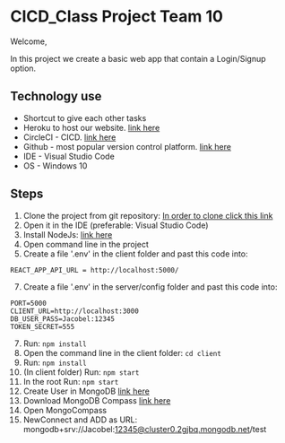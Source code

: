 # CICD_Class Project Team 10
Welcome,

In this project we create a basic web app that contain a Login/Signup option.

## Technology use
- Shortcut to give each other tasks
- Heroku to host our website. [link here](http://mern-team10.herokuapp.com/)
- CircleCI - CICD. [link here](https://app.circleci.com/pipelines/github/TechLeadersSce/CICD_Class)
- Github - most popular version control platform. [link here](https://github.com/TechLeadersSce/CICD_Class)
- IDE - Visual Studio Code
- OS - Windows 10

## Steps
1) Clone the project from git repository: [In order to clone click this link](https://github.com/TechLeadersSce/CICD_Class)
2) Open it in the IDE (preferable: Visual Studio Code) 
3) Install NodeJs: [link here](https://nodejs.org/en/download/)
4) Open command line in the project
5) Create a file '.env' in the client folder and past this code into:
```
REACT_APP_API_URL = http://localhost:5000/
``` 
7) Create a file '.env' in the server/config folder and past this code into: 
```
PORT=5000
CLIENT_URL=http://localhost:3000
DB_USER_PASS=Jacobel:12345
TOKEN_SECRET=555
```
7) Run: `npm install`
8) Open the command line in the client folder: `cd client`
9) Run: `npm install`
10) (In client folder) Run: `npm start`
11) In the root Run: `npm start`
12) Create User in MongoDB [link here](https://www.mongodb.com/)
13) Download MongoDB Compass [link here](https://www.mongodb.com/try/download/compass)
14) Open MongoCompass
15) NewConnect and ADD as URL: mongodb+srv://Jacobel:12345@cluster0.2gjbq.mongodb.net/test
